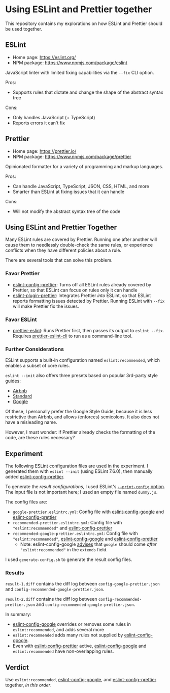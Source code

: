 # Using ESLint and Prettier together

This repository contains my explorations on how ESLint and Prettier should be
used together.

## ESLint

* Home page: https://eslint.org/
* NPM package: https://www.npmjs.com/package/eslint

JavaScript linter with limited fixing capabilities via the `--fix` CLI option.

Pros:
* Supports rules that dictate and change the shape of the abstract syntax tree

Cons:
* Only handles JavaScript (+ TypeScript)
* Reports errors it can't fix

## Prettier

* Home page: https://prettier.io/
* NPM package: https://www.npmjs.com/package/prettier

Opinionated formatter for a variety of programming and markup languages.

Pros:
* Can handle JavaScript, TypeScript, JSON, CSS, HTML, and more
* Smarter than ESLint at fixing issues that it can handle

Cons:
* Will not modify the abstract syntax tree of the code

## Using ESLint and Prettier Together

Many ESLint rules are covered by Prettier. Running one after another will cause
them to needlessly double-check the same rules, or experience conflicts when
they have different policies about a rule.

There are several tools that can solve this problem.

### Favor Prettier

* [eslint-config-prettier]: Turns off all ESLint rules already covered by
  Prettier, so that ESLint can focus on rules only it can handle
* [eslint-plugin-prettier]: Integrates Prettier _into_ ESLint, so that ESLint
  reports formatting issues detected by Prettier. Running ESLint with `--fix`
  will make Prettier fix the issues.

### Favor ESLint

* [prettier-eslint]: Runs Prettier first, then passes its output to
  `eslint --fix`. Requires [prettier-eslint-cli] to run as a command-line tool.

[eslint-config-prettier]: https://github.com/prettier/eslint-config-prettier
[eslint-plugin-prettier]: https://github.com/prettier/eslint-plugin-prettier
[prettier-eslint]: https://github.com/prettier/prettier-eslint
[prettier-eslint-cli]: https://github.com/prettier/prettier-eslint-cli

### Further Considerations

ESLint supports a built-in configuration named `eslint:recommended`, which
enables a subset of core rules.

`eslint --init` also offers three presets based on popular 3rd-party style
guides:

* [Airbnb](https://github.com/airbnb/javascript)
* [Standard](https://github.com/standard/standard)
* [Google](https://github.com/google/eslint-config-google)

Of these, I personally prefer the Google Style Guide, because it is less
restrictive than Airbnb, and allows (enforces) semicolons. It also does not have
a misleading name.

However, I must wonder: if Prettier already checks the formatting of the code,
are these rules necessary?

[eslint-config-google]: https://github.com/google/eslint-config-google

## Experiment

The following ESLint configuration files are used in the experiment. I generated
them with `eslint --init` (using ESLint 7.6.0), then manually added
[eslint-config-prettier].

To generate the _result configurations_, I used ESLint's
[`--print-config` option](https://eslint.org/docs/user-guide/command-line-interface#-print-config).
The input file is not important here; I used an empty file named `dummy.js`.

The config files are:

* `google-prettier.eslintrc.yml`: Config file with [eslint-config-google] and
  [eslint-config-prettier]
* `recommended-prettier.eslintrc.yml`: Config file with `"eslint:recommended"`
  and [eslint-config-prettier]
* `recommended-google-prettier.eslintrc.yml`: Config file with
  `"eslint:recommended"`, [eslint-config-google] and [eslint-config-prettier]
    * Note: eslint-config-google [advises](https://github.com/google/eslint-config-google#using-the-google-config-with-eslintrecommended)
    that `google` should come _after_ `"eslint:recommended"` in the `extends`
    field.

I used `generate-config.sh` to generate the result config files.

### Results

`result-1.diff` contains the diff log between `config-google-prettier.json` and
`config-recommended-google-prettier.json`.

`result-2.diff` contains the diff log between `config-recommended-prettier.json`
and `config-recommended-google-prettier.json`.

In summary:

* [eslint-config-google] overrides or removes some rules in
  `eslint:recommended`, and adds several more
* `eslint:recommended` adds many rules not supplied by [eslint-config-google].
* Even with [eslint-config-prettier] active, [eslint-config-google] and
  `eslint:recommended` have non-overlapping rules.

## Verdict

Use `eslint:recommended`, [eslint-config-google], and [eslint-config-prettier]
together, _in this order_.
